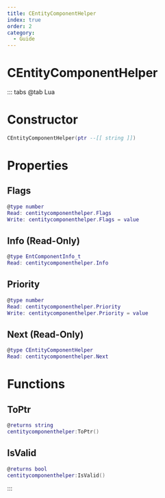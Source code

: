 ```yaml
---
title: CEntityComponentHelper
index: true
order: 2
category:
  - Guide
---
```


# CEntityComponentHelper

::: tabs
@tab Lua
# Constructor
```lua
CEntityComponentHelper(ptr --[[ string ]])
```
# Properties
## Flags 
```lua
@type number
Read: centitycomponenthelper.Flags
Write: centitycomponenthelper.Flags = value
```
## Info (Read-Only)
```lua
@type EntComponentInfo_t
Read: centitycomponenthelper.Info
```
## Priority 
```lua
@type number
Read: centitycomponenthelper.Priority
Write: centitycomponenthelper.Priority = value
```
## Next (Read-Only)
```lua
@type CEntityComponentHelper
Read: centitycomponenthelper.Next
```
# Functions
## ToPtr
```lua
@returns string
centitycomponenthelper:ToPtr()
```
## IsValid
```lua
@returns bool
centitycomponenthelper:IsValid()
```

:::